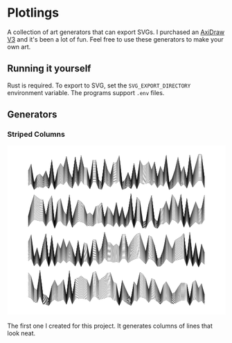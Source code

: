 # Plotlings

A collection of art generators that can export SVGs. I purchased an [AxiDraw V3] and it's been a lot of fun. Feel free to use these generators to make your own art.

## Running it yourself

Rust is required. To export to SVG, set the `SVG_EXPORT_DIRECTORY` environment variable. The programs support `.env` files.

## Generators

### Striped Columns

![Striped Columns](/previews/striped_columns.png)

The first one I created for this project. It generates columns of lines that look neat.

[AxiDraw V3]: https://shop.evilmadscientist.com/productsmenu/846
